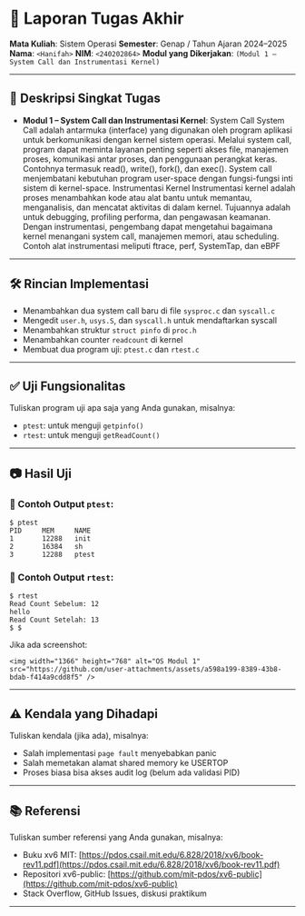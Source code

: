 # 📝 Laporan Tugas Akhir

**Mata Kuliah**: Sistem Operasi
**Semester**: Genap / Tahun Ajaran 2024–2025
**Nama**: `<Hanifah>`
**NIM**: `<240202864>`
**Modul yang Dikerjakan**:
`(Modul 1 – System Call dan Instrumentasi Kernel)`

---

## 📌 Deskripsi Singkat Tugas
* **Modul 1 – System Call dan Instrumentasi Kernel**:
System Call
System Call adalah antarmuka (interface) yang digunakan oleh program aplikasi untuk berkomunikasi dengan kernel sistem operasi. Melalui system call, program dapat meminta layanan penting seperti akses file, manajemen proses, komunikasi antar proses, dan penggunaan perangkat keras. Contohnya termasuk read(), write(), fork(), dan exec(). System call menjembatani kebutuhan program user-space dengan fungsi-fungsi inti sistem di kernel-space.
Instrumentasi Kernel
Instrumentasi kernel adalah proses menambahkan kode atau alat bantu untuk memantau, menganalisis, dan mencatat aktivitas di dalam kernel. Tujuannya adalah untuk debugging, profiling performa, dan pengawasan keamanan. Dengan instrumentasi, pengembang dapat mengetahui bagaimana kernel menangani system call, manajemen memori, atau scheduling. Contoh alat instrumentasi meliputi ftrace, perf, SystemTap, dan eBPF

---
## 🛠️ Rincian Implementasi

* Menambahkan dua system call baru di file `sysproc.c` dan `syscall.c`
* Mengedit `user.h`, `usys.S`, dan `syscall.h` untuk mendaftarkan syscall
* Menambahkan struktur `struct pinfo` di `proc.h`
* Menambahkan counter `readcount` di kernel
* Membuat dua program uji: `ptest.c` dan `rtest.c`
---

## ✅ Uji Fungsionalitas

Tuliskan program uji apa saja yang Anda gunakan, misalnya:

* `ptest`: untuk menguji `getpinfo()`
* `rtest`: untuk menguji `getReadCount()`

---

## 📷 Hasil Uji


### 📍 Contoh Output `ptest`:

```
$ ptest  
PID     MEM     NAME  
1       12288   init  
2       16384   sh  
3       12288   ptest
```

### 📍 Contoh Output `rtest`:

```
$ rtest  
Read Count Sebelum: 12  
hello  
Read Count Setelah: 13  
$ $   
```

Jika ada screenshot:

```
<img width="1366" height="768" alt="OS Modul 1" src="https://github.com/user-attachments/assets/a598a199-8389-43b8-bdab-f414a9cdd8f5" />

```


---

## ⚠️ Kendala yang Dihadapi

Tuliskan kendala (jika ada), misalnya:

* Salah implementasi `page fault` menyebabkan panic
* Salah memetakan alamat shared memory ke USERTOP
* Proses biasa bisa akses audit log (belum ada validasi PID)

---

## 📚 Referensi

Tuliskan sumber referensi yang Anda gunakan, misalnya:

* Buku xv6 MIT: [https://pdos.csail.mit.edu/6.828/2018/xv6/book-rev11.pdf](https://pdos.csail.mit.edu/6.828/2018/xv6/book-rev11.pdf)
* Repositori xv6-public: [https://github.com/mit-pdos/xv6-public](https://github.com/mit-pdos/xv6-public)
* Stack Overflow, GitHub Issues, diskusi praktikum

---
